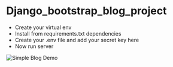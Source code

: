 # Django_bootstrap_blog_project
- Create your virtual env
- Install from requirements.txt dependencies
- Create your .env file and add your secret key here
- Now run server

![Simple Blog Demo](demo/blog-project-django.gif)